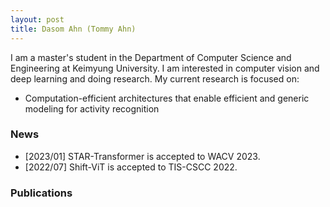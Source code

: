 ```yaml
---
layout: post
title: Dasom Ahn (Tommy Ahn) 
---
```


I am a master's student in the Department of Computer Science and Engineering at Keimyung University.
I am interested in computer vision and deep learning and doing research. My current research is focused on:
 - Computation-efficient architectures that enable efficient and generic modeling for activity recognition


### News

* [2023/01] STAR-Transformer is accepted to WACV 2023.
* [2022/07] Shift-ViT is accepted to TIS-CSCC 2022.


### Publications

